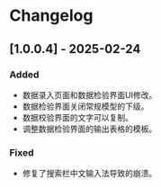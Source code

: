 ﻿# Changelog

## [1.0.0.4] - 2025-02-24
### Added
- 数据录入页面和数据检验界面UI修改。
- 数据检验界面关闭常规模型的下级。
- 数据校验界面的文字可以复制。
- 调整数据检验界面的输出表格的模板。

### Fixed
- 修复了搜索栏中文输入法导致的崩溃。

